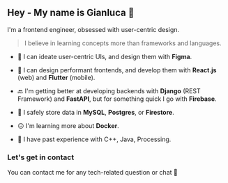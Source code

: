 ## Hey - My name is Gianluca 🤝

I'm a frontend engineer, obsessed with user-centric design.

> I believe in learning concepts more than frameworks and languages.

* 🎨 I can ideate user-centric UIs, and design them with **Figma**.

* 🚅 I can design performant frontends, and develop them with **React.js** (web) and **Flutter** (mobile).

* 🔙 I'm getting better at developing backends with **Django** (REST Framework) and **FastAPI**, but for something quick I go with **Firebase**.

* 🦺 I safely store data in **MySQL**, **Postgres**, or **Firestore**.

* 😖 I'm learning more about **Docker**.

* 👴 I have past experience with C++, Java, Processing.


### Let's get in contact

You can contact me for any tech-related question or chat 🤙
